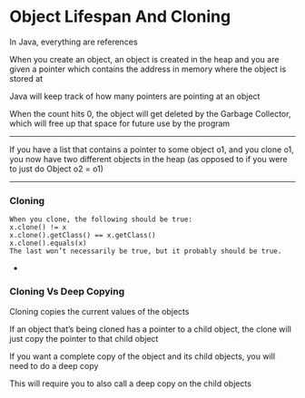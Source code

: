 # Object Lifespan And Cloning

In Java, everything are references

When you create an object, an object is created in the heap and you are given a pointer which contains the address in memory where the object is stored at

Java will keep track of how many pointers are pointing at an object

When the count hits 0, the object will get deleted by the Garbage Collector, which will free up that space for future use by the program

***

If you have a list that contains a pointer to some object o1, and you clone o1, you now have two different objects in the heap (as opposed to if you were to just do Object o2 = o1)

***

### Cloning

```
When you clone, the following should be true:
x.clone() != x
x.clone().getClass() == x.getClass()
x.clone().equals(x)
The last won’t necessarily be true, but it probably should be true.
```

-

### Cloning Vs Deep Copying

Cloning copies the current values of the objects

If an object that’s being cloned has a pointer to a child object, the clone will just copy the pointer to that child object

If you want a complete copy of the object and its child objects, you will need to do a deep copy

This will require you to also call a deep copy on the child objects
